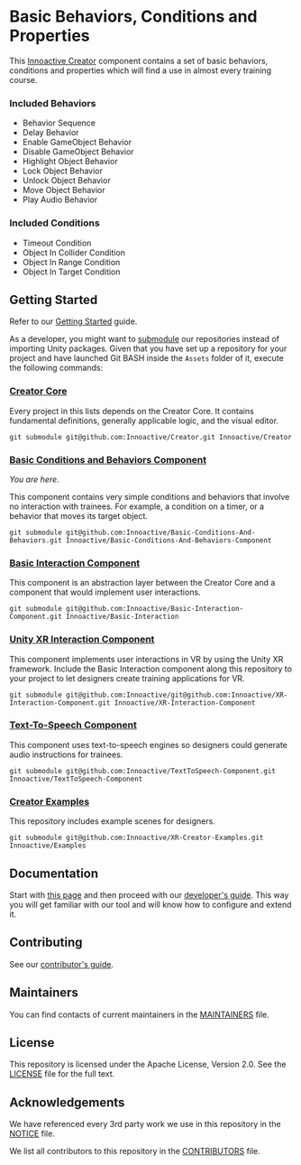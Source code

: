 # Basic Behaviors, Conditions and Properties 

This [Innoactive Creator](https://github.com/Innoactive/Creator) component contains a set of basic behaviors, conditions and properties which will find a use in almost every training course.

### Included Behaviors

- Behavior Sequence
- Delay Behavior
- Enable GameObject Behavior
- Disable GameObject Behavior
- Highlight Object Behavior
- Lock Object Behavior
- Unlock Object Behavior
- Move Object Behavior
- Play Audio Behavior

### Included Conditions

- Timeout Condition
- Object In Collider Condition
- Object In Range Condition
- Object In Target Condition

## Getting Started

Refer to our [Getting Started](http://developers.innoactive.de/documentation/creator/latest/articles/getting-started/index.html) guide.

As a developer, you might want to [submodule](https://git-scm.com/book/en/v2/Git-Tools-Submodules) our repositories instead of importing Unity packages. Given that you have set up a repository for your project and have launched Git BASH inside the `Assets` folder of it, execute the following commands:

### [Creator Core](https://github.com/Innoactive/Creator)

Every project in this lists depends on the Creator Core. It contains fundamental definitions, generally applicable logic, and the visual editor.

```
git submodule git@github.com:Innoactive/Creator.git Innoactive/Creator
```

### [Basic Conditions and Behaviors Component](https://github.com/Innoactive/Basic-Conditions-And-Behaviors)

*You are here.*

This component contains very simple conditions and behaviors that involve no interaction with trainees. For example, a condition on a timer, or a behavior that moves its target object. 

```
git submodule git@github.com:Innoactive/Basic-Conditions-And-Behaviors.git Innoactive/Basic-Conditions-And-Behaviors-Component
```

### [Basic Interaction Component](https://github.com/Innoactive/Basic-Interaction-Component)

This component is an abstraction layer between the Creator Core and a component that would implement user interactions.

```
git submodule git@github.com:Innoactive/Basic-Interaction-Component.git Innoactive/Basic-Interaction 
```

### [Unity XR Interaction Component](https://github.com/Innoactive/XR-Interaction-Component)

This component implements user interactions in VR by using the Unity XR framework. Include the Basic Interaction component along this repository to your project to let designers create training applications for VR.

```
git submodule git@github.com:Innoactive/git@github.com:Innoactive/XR-Interaction-Component.git Innoactive/XR-Interaction-Component
```

### [Text-To-Speech Component](https://github.com/Innoactive/TextToSpeech-Component)

This component uses text-to-speech engines so designers could generate audio instructions for trainees.

```
git submodule git@github.com:Innoactive/TextToSpeech-Component.git Innoactive/TextToSpeech-Component
```

### [Creator Examples](https://github.com/Innoactive/XR-Creator-Examples)

This repository includes example scenes for designers.

```
git submodule git@github.com:Innoactive/XR-Creator-Examples.git Innoactive/Examples
```

## Documentation

Start with [this page](http://developers.innoactive.de/documentation/creator/latest/articles/getting-started/index.html) and then proceed with our [developer's guide](http://developers.innoactive.de/documentation/creator/latest/articles/developer/index.html). This way you will get familiar with our tool and will know how to configure and extend it.

## Contributing

See our [contributor's guide](.github/CONTRIBUTING.md).

## Maintainers

You can find contacts of current maintainers in the [MAINTAINERS](.github/MAINTAINERS.md) file.

## License

This repository is licensed under the Apache License, Version 2.0. See the [LICENSE](LICENSE.md) file for the full text.

## Acknowledgements

We have referenced every 3rd party work we use in this repository in the [NOTICE](NOTICE.md) file.

We list all contributors to this repository in the [CONTRIBUTORS](.github/CONTRIBUTORS.md) file.